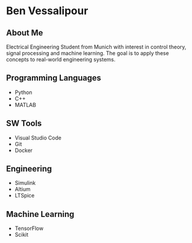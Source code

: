 # Ben Vessalipour

## About Me

Electrical Engineering Student from Munich with interest in control theory, signal processing and machine learning. The goal is to apply these concepts to real-world engineering systems.

## Programming Languages
- Python
- C++
- MATLAB

## SW Tools
- Visual Studio Code
- Git
- Docker

## Engineering
- Simulink
- Altium
- LTSpice

## Machine Learning
- TensorFlow
- Scikit
